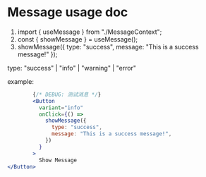 # Message usage doc

1. import { useMessage } from "./MessageContext";
2. const { showMessage } = useMessage();
3. showMessage({ type: "success", message: "This is a success message!" });

type: "success" | "info" | "warning" | "error"

example:

```jsx
        {/* DEBUG: 测试消息 */}
        <Button
          variant="info"
          onClick={() =>
            showMessage({
              type: "success",
              message: "This is a success message!",
            })
          }
        >
          Show Message
</Button>
```
